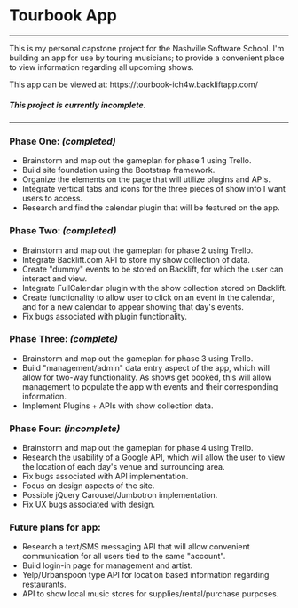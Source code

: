 <h1>Tourbook App</h1>
<hr>
<p>This is my personal capstone project for the Nashville Software School. I'm building an app for use by touring musicians; to provide a convenient place to view information regarding all upcoming shows.</p>
<p>This app can be viewed at: https://tourbook-ich4w.backliftapp.com/</p>
<h5>This project is currently incomplete.</h5><hr>
<h3>Phase One: <em>(completed)</em></h3>
<ul>
  <li>Brainstorm and map out the gameplan for phase 1 using Trello.</li>
  <li>Build site foundation using the Bootstrap framework.</li>
  <li>Organize the elements on the page that will utilize plugins and APIs.</li>
  <li>Integrate vertical tabs and icons for the three pieces of show info I want users to access.</li>
  <li>Research and find the calendar plugin that will be featured on the app.</li>
</ul>
<h3>Phase Two: <em>(completed)</em></h3>
<ul>
  <li>Brainstorm and map out the gameplan for phase 2 using Trello.</li>
  <li>Integrate Backlift.com API to store my show collection of data.</li>
  <li>Create "dummy" events to be stored on Backlift, for which the user can interact and view.</li>
  <li>Integrate FullCalendar plugin with the show collection stored on Backlift.</li>
  <li>Create functionality to allow user to click on an event in the calendar, and for a new calendar to appear showing that day's events.</li>
  <li>Fix bugs associated with plugin functionality.</li>
</ul>
<h3>Phase Three: <em>(complete)</em></h3>
<ul>
  <li>Brainstorm and map out the gameplan for phase 3 using Trello.</li>
  <li>Build "management/admin" data entry aspect of the app, which will allow for two-way functionality.  As shows get booked, this will allow management to populate the app with events and their corresponding information.</li>
  <li>Implement Plugins + APIs with show collection data.</li>
</ul>
<h3>Phase Four: <em>(incomplete)</em></h3>
<ul>
  <li>Brainstorm and map out the gameplan for phase 4 using Trello.</li>
  <li>Research the usability of a Google API, which will allow the user to view the location of each day's venue and surrounding area.</li>
  <li>Fix bugs associated with API implementation.</li>
  <li>Focus on design aspects of the site.</li>
  <li>Possible jQuery Carousel/Jumbotron implementation.</li>
  <li>Fix UX bugs associated with design.</li>
</ul>
<h3>Future plans for app: </h3>
<ul>
  <li>Research a text/SMS messaging API that will allow convenient communication for all users tied to the same "account".</li>
  <li>Build login-in page for management and artist.</li>
  <li>Yelp/Urbanspoon type API for location based information regarding restaurants.</li>
  <li>API to show local music stores for supplies/rental/purchase purposes.</li>
</ul>
  
